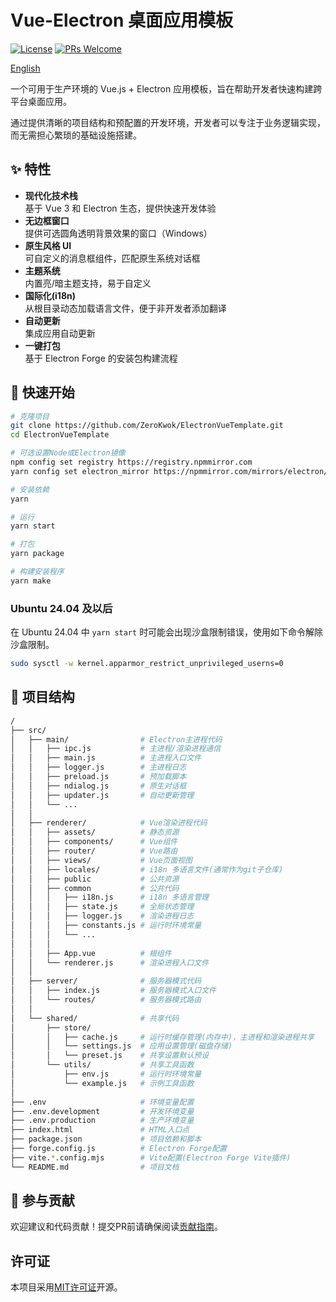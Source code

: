 # Vue-Electron 桌面应用模板

[![License](https://img.shields.io/badge/license-MIT-blue.svg)](LICENSE) [![PRs Welcome](https://img.shields.io/badge/PRs-welcome-brightgreen.svg)](CONTRIBUTING.md)

[English](./README.md)

一个可用于生产环境的 Vue.js + Electron 应用模板，旨在帮助开发者快速构建跨平台桌面应用。

通过提供清晰的项目结构和预配置的开发环境，开发者可以专注于业务逻辑实现，而无需担心繁琐的基础设施搭建。

## ✨ 特性

- **现代化技术栈**  
  基于 Vue 3 和 Electron 生态，提供快速开发体验
- **无边框窗口**  
  提供可选圆角透明背景效果的窗口（Windows）
- **原生风格 UI**  
  可自定义的消息框组件，匹配原生系统对话框
- **主题系统**  
  内置亮/暗主题支持，易于自定义
- **国际化(i18n)**  
  从根目录动态加载语言文件，便于非开发者添加翻译
- **自动更新**  
  集成应用自动更新
- **一键打包**  
  基于 Electron Forge 的安装包构建流程

## 🚀 快速开始

```sh
# 克隆项目
git clone https://github.com/ZeroKwok/ElectronVueTemplate.git
cd ElectronVueTemplate

# 可选设置Node或Electron镜像
npm config set registry https://registry.npmmirror.com
yarn config set electron_mirror https://npmmirror.com/mirrors/electron/

# 安装依赖
yarn

# 运行
yarn start

# 打包
yarn package

# 构建安装程序
yarn make
```

### Ubuntu 24.04 及以后

在 Ubuntu 24.04 中 `yarn start` 时可能会出现沙盒限制错误，使用如下命令解除沙盒限制。

```sh
sudo sysctl -w kernel.apparmor_restrict_unprivileged_userns=0
```

## 🔨 项目结构

```sh
/
├── src/
│   ├── main/                # Electron主进程代码
│   │   ├── ipc.js           # 主进程/渲染进程通信
│   │   ├── main.js          # 主进程入口文件
│   │   ├── logger.js        # 主进程日志
│   │   ├── preload.js       # 预加载脚本
│   │   ├── ndialog.js       # 原生对话框
│   │   ├── updater.js       # 自动更新管理
│   │   └── ...
│   │
│   ├── renderer/            # Vue渲染进程代码
│   │   ├── assets/          # 静态资源
│   │   ├── components/      # Vue组件
│   │   ├── router/          # Vue路由
│   │   ├── views/           # Vue页面视图
│   │   ├── locales/         # i18n 多语言文件(通常作为git子仓库)
│   │   ├── public           # 公共资源
│   │   ├── common           # 公共代码
│   │   │   ├── i18n.js      # i18n 多语言管理
│   │   │   ├── state.js     # 全局状态管理
│   │   │   ├── logger.js    # 渲染进程日志
│   │   │   ├── constants.js # 运行时环境常量
│   │   │   └── ...
│   │   │
│   │   ├── App.vue          # 根组件
│   │   └── renderer.js      # 渲染进程入口文件
│   │
│   ├── server/              # 服务器模式代码
│   │   ├── index.js         # 服务器模式入口文件
│   │   └── routes/          # 服务器模式路由
│   │
│   └── shared/              # 共享代码
│       ├── store/
│       │   ├── cache.js     # 运行时缓存管理(内存中)，主进程和渲染进程共享
│       │   └── settings.js  # 应用设置管理(磁盘存储)
│       │   └── preset.js    # 共享设置默认预设
│       └── utils/           # 共享工具函数
│           ├── env.js       # 运行时环境常量
│           └── example.js   # 示例工具函数
│
├── .env                     # 环境变量配置
├── .env.development         # 开发环境变量
├── .env.production          # 生产环境变量
├── index.html               # HTML入口点
├── package.json             # 项目依赖和脚本
├── forge.config.js          # Electron Forge配置
├── vite.*.config.mjs        # Vite配置(Electron Forge Vite插件)
└── README.md                # 项目文档
```

## 🤝 参与贡献

欢迎建议和代码贡献！提交PR前请确保阅读[贡献指南](CONTRIBUTING.md)。

## 许可证

本项目采用[MIT许可证](LICENSE)开源。
